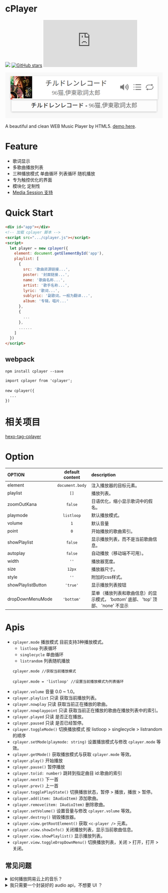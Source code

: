 # cPlayer

[![](https://badge.fury.io/js/cplayer.svg)](https://www.npmjs.com/package/cplayer) [![GitHub stars](https://img.shields.io/github/stars/MoePlayer/cPlayer.svg?style=social&label=Star&style=plastic)](https://github.com/MoePlayer/cPlayer) ![](http://img.badgesize.io/https://raw.githubusercontent.com/MoePlayer/cPlayer/master/dist/cplayer.js?compression=gzip)

![](./previews.png)

A beautiful and clean WEB Music Player by HTML5. [demo here](http://cplayer.js.org/).

# Feature

* 歌词显示
* 多歌曲播放列表
* 三种播放模式 单曲循环 列表循环 随机播放
* 专为触控优化的界面
* 模块化 定制性
* [Media Session 支持](https://developers.google.com/web/updates/2017/02/media-session)

# Quick Start

``` html
<div id="app"></div>
<!-- 加载 cplayer 脚本 -->
<script src=".../cplayer.js"></script>
<script>
  let player = new cplayer({
    element: document.getElementById('app'),
    playlist: [
      {
        src: '歌曲资源链接...',
        poster: '封面链接...',
        name: '歌曲名称...',
        artist: '歌手名称...',
        lyric: '歌词...',
        sublyric: '副歌词，一般为翻译...',
        album: '专辑，唱片...'
      },
      {
        ...
      },
      ......
    ]
  })
</script>
```

## webpack

```
npm install cplayer --save
```

```
import cplayer from 'cplayer';

new cplayer({
  ...
})
```

# 相关项目

[hexo-tag-cplayer](https://github.com/EYHN/hexo-tag-cplayer)

# Option

|OPTION|default content|description|
|:-----|:-------------:|:----------|
|element|`document.body`|注入播放器的目标元素。|
|playlist|`[]`|播放列表。|
|zoomOutKana|`false`|日语优化，缩小显示歌词中的假名。|
|playmode|`listloop`|默认播放模式。|
|volume|`1`|默认音量|
|point|`0`|开始播放的歌曲索引。|
|showPlaylist|`false`|显示播放列表，而不是当前歌曲信息。|
|autoplay|`false`|自动播放（移动端不可用）。|
|width|`''`|播放器宽度。|
|size|`12px`|播放器尺寸。|
|style|`''`|附加的css样式。|
|showPlaylistButton|`'true'`|显示播放列表按钮|
|dropDownMenuMode|`'bottom'`|菜单（播放列表和歌曲信息）的显示模式， ‘bottom’ 底部、 'top' 顶部、 'none' 不显示|

# Apis

- `cplayer.mode` 播放模式 目前支持3种播放模式。
  - `listloop` 列表循环
  - `singlecycle` 单曲循环
  - `listrandom` 列表随机播放
  ```
  cplayer.mode //获取当前播放模式

  cplayer.mode = 'listloop' //设置当前播放模式为列表循环
  ```
- `cplayer.volume` 音量 0.0 ~ 1.0。
- `cplayer.playlist` 只读 获取当前播放列表。
- `cplayer.nowplay` 只读 获取当前正在播放的歌曲。
- `cplayer.nowplaypoint` 只读 获取当前正在播放的歌曲在播放列表中的索引。
- `cplayer.played` 只读 是否正在播放。
- `cplayer.paused` 只读 是否已经暂停。
- `cplayer.toggleMode()` 切换播放模式 按 listloop > singlecycle > listrandom 的顺序
- `cplayer.setMode(playmode: string)` 设置播放模式与修改 `cplayer.mode` 等效。
- `cplayer.getMode()` 获取播放模式与获取 `cplayer.mode` 等效。
- `cplayer.play()` 开始播放
- `cplayer.pause()` 暂停播放
- `cplayer.to(id: number)` 跳转到指定曲目 id:歌曲的索引
- `cplayer.next()` 下一首
- `cplayer.prev()` 上一首
- `cplayer.togglePlayState()` 切换播放状态，暂停 > 播放，播放 > 暂停。
- `cplayer.add(item: IAudioItem)` 添加歌曲。
- `cplayer.remove(item: IAudioItem)` 删除歌曲。
- `cplayer.setVolume()` 设置音量与修改 `cplayer.volume` 等效。
- `cplayer.destroy()` 销毁播放器。
- `cplayer.view.getRootElement()` 获取 `<c-player />` 元素。
- `cplayer.view.showInfo()` 关闭播放列表，显示当前歌曲信息。
- `cplayer.view.showPlaylist()` 显示播放列表。
- `cplayer.view.toggleDropDownMenu()` 切换播放列表，关闭 > 打开，打开 > 关闭。

## 常见问题

<details><summary>如何播放网易云上的音乐？</summary><br>


### 在 `cplayer.js` 之后执行以下脚本

``` javascript
cplayer.prototype.add163 = function add163(id) {
  if (!id) throw new Error("Unable Property.");
  return fetch("https://music.huaji8.top/?id=" + id).then(function(res){return res.json()}).then(function(data){
    let obj = {
      name: data.info.songs[0].name,
      artist: data.info.songs[0].ar.map(function(ar){ return ar.name }).join(','),
      poster: data.pic.url,
      lyric: data.lyric.lyric,
      sublyric: data.lyric.tlyric,
      src: data.url.url,
      album: data.info.songs[0].al.name
    }
    this.add(obj);
    return obj;
  }.bind(this))
}
```

### 使用:

``` javascript
player.add163(12345678) //加入网易云id为 12345678 的歌曲
```

</details>


<details><summary>我只需要一个封装好的 audio api，不想要 UI ？</summary><br>

`dist` 文件夹中有 `cplayer-noview.js` 是去 UI 版的 cplayer。

</details>